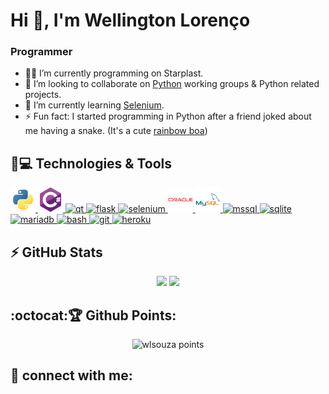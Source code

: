 # Hi 👋, I'm Wellington Lorenço
### Programmer

- 👨‍💻 I’m currently programming on Starplast. 
- 🐍 I’m looking to collaborate on [Python](https://github.com/python) working groups & Python related projects. 
- 🌱 I’m currently learning [Selenium](https://github.com/SeleniumHQ/selenium).
- ⚡ Fun fact: I started programming in Python after a friend joked about me having a snake. (It's a cute [rainbow boa](https://en.wikipedia.org/wiki/Rainbow_boa))




## 🚀💻 Technologies & Tools
<p align="left">
<!-- languages -->
  <a href="https://www.python.org" target="_blank"> <img src="https://raw.githubusercontent.com/devicons/devicon/master/icons/python/python-original.svg" alt="python" width="40" height="40"/> </a> 
  <a href="https://www.w3schools.com/cs/" target="_blank"> <img src="https://raw.githubusercontent.com/devicons/devicon/master/icons/csharp/csharp-original.svg" alt="csharp" width="40" height="40"/> </a>
<!--   <a href="https://developer.mozilla.org/en-US/docs/Web/JavaScript" target="_blank"> <img src="https://raw.githubusercontent.com/devicons/devicon/master/icons/javascript/javascript-original.svg" alt="javascript" width="40" height="40"/> </a> 
  <a href="https://www.php.net" target="_blank"> <img src="https://raw.githubusercontent.com/devicons/devicon/master/icons/php/php-original.svg" alt="php" width="40" height="40"/> </a>  -->
<!-- interfaces -->
  <a href="https://www.qt.io/" target="_blank"> <img src="https://upload.wikimedia.org/wikipedia/commons/0/0b/Qt_logo_2016.svg" alt="qt" width="40" height="40"/> </a>
<!-- frameworks -->
    <a href="https://flask.palletsprojects.com/" target="_blank"> <img src="https://www.vectorlogo.zone/logos/pocoo_flask/pocoo_flask-icon.svg" alt="flask" width="40" height="40"/> </a>
<!-- tests -->
  <a href="https://www.selenium.dev" target="_blank"> <img src="https://raw.githubusercontent.com/detain/svg-logos/780f25886640cef088af994181646db2f6b1a3f8/svg/selenium-logo.svg" alt="selenium" width="40" height="40"/> </a>
<!-- databases -->
  <a href="https://www.oracle.com/" target="_blank"> <img src="https://raw.githubusercontent.com/devicons/devicon/master/icons/oracle/oracle-original.svg" alt="oracle" width="40" height="40"/> </a>
  <a href="https://www.mysql.com/" target="_blank"> <img src="https://raw.githubusercontent.com/devicons/devicon/master/icons/mysql/mysql-original-wordmark.svg" alt="mysql" width="40" height="40"/> </a>
  <a href="https://www.microsoft.com/en-us/sql-server" target="_blank"> <img src="https://cdn.worldvectorlogo.com/logos/microsoft-sql-server.svg" alt="mssql" width="40" height="40"/> </a> 
    <a href="https://www.sqlite.org/" target="_blank"> <img src="https://www.vectorlogo.zone/logos/sqlite/sqlite-icon.svg" alt="sqlite" width="40" height="40"/> </a> 
  <a href="https://mariadb.org/" target="_blank"> <img src="https://www.vectorlogo.zone/logos/mariadb/mariadb-icon.svg" alt="mariadb" width="40" height="40"/> </a>
<!-- tools -->
  <a href="https://www.gnu.org/software/bash/" target="_blank"> <img src="https://www.vectorlogo.zone/logos/gnu_bash/gnu_bash-icon.svg" alt="bash" width="40" height="40"/> </a>
  <a href="https://git-scm.com/" target="_blank"> <img src="https://www.vectorlogo.zone/logos/git-scm/git-scm-icon.svg" alt="git" width="40" height="40"/> </a>
<!-- SOs -->
<!--   <a href="https://www.linux.org/" target="_blank"> <img src="https://raw.githubusercontent.com/devicons/devicon/master/icons/linux/linux-original.svg" alt="linux" width="40" height="40"/> </a> -->
<!-- BaaS -->
<a href="https://heroku.com" target="_blank"> <img src="https://www.vectorlogo.zone/logos/heroku/heroku-icon.svg" alt="heroku" width="40" height="40"/> </a>
</p>




## ⚡ GitHub Stats
<p align='center'>
  <a href="#"><img src="https://github-readme-stats.vercel.app/api/top-langs/?username=wlsouza&hide=JavaScript&layout=compact&show_icons=true&theme=chartreuse-dark" width="400"></a> 
  <a href="#"><img src="https://github-readme-stats.vercel.app/api?username=wlsouza&count_private=true&show_icons=true&theme=chartreuse-dark" width="495"></a>
</p>




## :octocat:🏆️ Github Points: 
<p align="center">
    <img src="https://github-profile-trophy.vercel.app/?username=wlsouza&theme=darkhub&margin-w=7&hide_border=true" alt="wlsouza points"/>
</p>




## 🤝 connect with me:
<!-- TO DO: FIX BADGES -->
<!-- <p align="left">
<a href="https://linkedin.com/in/wellingtonlorenco" target="blank"><img align="center" src="https://raw.githubusercontent.com/rahuldkjain/github-profile-readme-generator/neutral-icons/src/images/icons/Social/linked-in-alt.svg" alt="wellingtonlorenco" height="30" width="40" /></a>
<a href="https://www.hackerrank.com/wlsouza" target="blank"><img align="center" src="https://raw.githubusercontent.com/rahuldkjain/github-profile-readme-generator/neutral-icons/src/images/icons/Social/hackerrank.svg" alt="wlsouza" height="30" width="40" /></a>
<a href="https://discord.gg/1562" target="blank"><img align="center" src="https://raw.githubusercontent.com/rahuldkjain/github-profile-readme-generator/neutral-icons/src/images/icons/Social/discord.svg" alt="1562" height="30" width="40" /></a>
</p> -->

